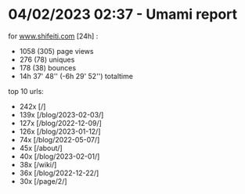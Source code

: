 # 04/02/2023 02:37 - Umami report
for www.shifeiti.com [24h] :

 - 1058 (305) page views
 - 276 (78) uniques
 - 178 (38) bounces
 - 14h 37' 48'' (-6h 29' 52'') totaltime


top 10 urls:
 - 242x [/]
 - 139x [/blog/2023-02-03/]
 - 127x [/blog/2022-12-09/]
 - 126x [/blog/2023-01-12/]
 - 74x [/blog/2022-05-07/]
 - 45x [/about/]
 - 40x [/blog/2023-02-01/]
 - 38x [/wiki/]
 - 36x [/blog/2022-12-22/]
 - 30x [/page/2/]


